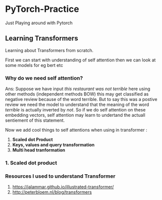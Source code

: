 # PyTorch-Practice
Just Playing around with Pytorch


## Learning Transformers
Learning about Transformers from scratch.

First we can start with understanding of self attention 
then we can look at some models for eg bert etc


### Why do we need self attention?
Ans: Suppose we have input  *this restaurant was not terrible*  here using other methods (independent methods BOW) this may get classified as negative review because of the word terrible. But to say this was a postive review we need the model to understand that the meaning of the word *terrible* is actually inverted by *not*. So if we do self attention on these embedding vectors, self attention may learn to undertand the actuall sentiement of this statement.

Now we add cool things to self attentions when using in transformer :
1. **Scaled dot Product**
2. **Keys, values and query transformation**
3. **Multi head tranformation**

### 1. Scaled dot product 



### Resources I used to understand Transformer

1. https://jalammar.github.io/illustrated-transformer/
2. http://peterbloem.nl/blog/transformers   